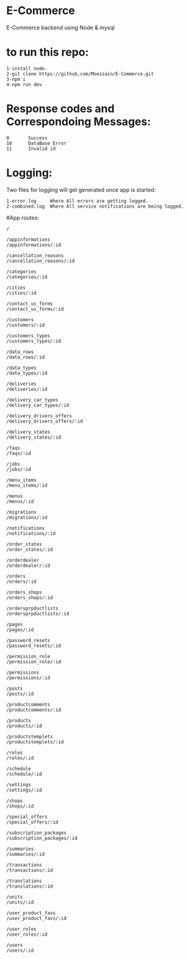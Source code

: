 # E-Commerce
E-Commerce backend using Node &amp; mysql

# to run this repo:
    1-install node.
    2-git clone https://github.com/Moezzain/E-Commerce.git
    3-npm i
    4-npm run dev

#   Response codes and Correspondoing Messages:

    0       Success
    10      DataBase Error
    11      Invalid id

#   Logging:
Two files for logging will get generated once app is started:

    1-error.log     Where All errors are getting logged.
    2-combined.log  Where All service notifications are being logged.

#App routes:

    /

    /appinformations
    /appinformations/:id

    /cancellation_reasons
    /cancellation_reasons/:id

    /categories
    /categories/:id

    /cities
    /cities/:id

    /contact_us_forms
    /contact_us_forms/:id

    /customers
    /customers/:id

    /customers_types
    /customers_types/:id

    /data_rows
    /data_rows/:id

    /data_types
    /data_types/:id

    /deliveries
    /deliveries/:id

    /delivery_car_types
    /delivery_car_types/:id

    /delivery_drivers_offers
    /delivery_drivers_offers/:id

    /delivery_states
    /delivery_states/:id

    /faqs
    /faqs/:id

    /jobs
    /jobs/:id

    /menu_items
    /menu_items/:id

    /menus
    /menus/:id

    /migrations
    /migrations/:id

    /notifications
    /notifications/:id

    /order_states
    /order_states/:id

    /orderdealer
    /orderdealer/:id

    /orders
    /orders/:id

    /orders_shops
    /orders_shops/:id

    /ordersprpductlists
    /ordersprpductlists/:id

    /pages
    /pages/:id

    /password_resets
    /password_resets/:id

    /permission_role
    /permission_role/:id

    /permissions
    /permissions/:id

    /posts
    /posts/:id

    /productcomments
    /productcomments/:id

    /products
    /products/:id

    /productstemplets
    /productstemplets/:id

    /roles
    /roles/:id

    /schedule
    /schedule/:id

    /settings
    /settings/:id

    /shops
    /shops/:id

    /special_offers
    /special_offers/:id

    /subscription_packages
    /subscription_packages/:id

    /summaries
    /summaries/:id

    /transactions
    /transactions/:id

    /translations
    /translations/:id

    /units
    /units/:id

    /user_product_favs
    /user_product_favs/:id

    /user_roles
    /user_roles/:id

    /users
    /users/:id    